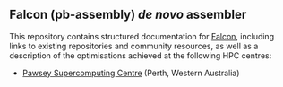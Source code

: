## Falcon (pb-assembly) *de novo* assembler

This repository contains structured documentation for [Falcon](falcon.md), including links to existing repositories and community resources, as well as a description of the optimisations achieved at the following HPC centres:

- [Pawsey Supercomputing Centre](infrastructured_optimisation_zeus.md) (Perth, Western Australia)
